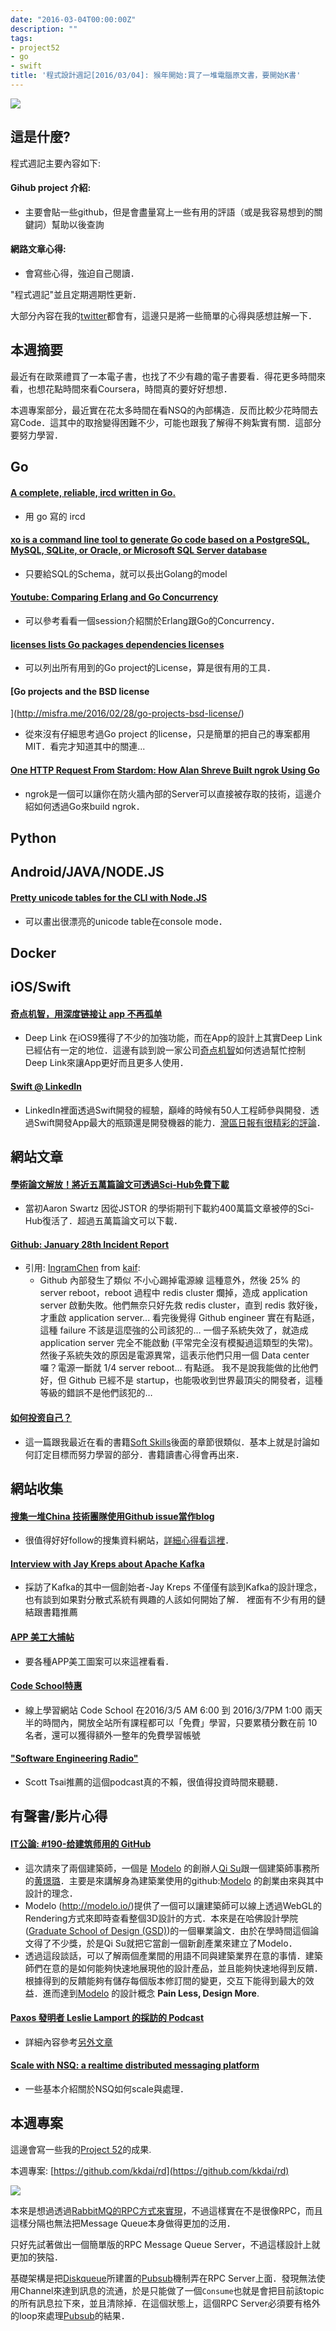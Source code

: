 ```yaml
---
date: "2016-03-04T00:00:00Z"
description: ""
tags:
- project52
- go
- swift
title: '程式設計週記[2016/03/04]: 猴年開始:買了一堆電腦原文書，要開始K書'
---
```


![](http://2015.gopherchina.org/static/images/gopherconf.png)

## 這是什麼?

程式週記主要內容如下:

#### Gihub project 介紹:
- 主要會貼一些github，但是會盡量寫上一些有用的評語（或是我容易想到的關鍵詞）幫助以後查詢

#### 網路文章心得:
- 會寫些心得，強迫自己閱讀．

"程式週記"並且定期週期性更新．

大部分內容在我的[twitter](https://twitter.com/Evan_Lin)都會有，這邊只是將一些簡單的心得與感想註解一下．

## 本週摘要

最近有在歐萊禮買了一本電子書，也找了不少有趣的電子書要看．得花更多時間來看，也想花點時間來看Coursera，時間真的要好好想想．

本週專案部分，最近實在花太多時間在看NSQ的內部構造．反而比較少花時間去寫Code．這其中的取捨變得困難不少，可能也跟我了解得不夠紮實有關．這部分要努力學習．

## Go

#### [A complete, reliable, ircd written in Go.](https://github.com/edmund-huber/ergonomadic)
- 用 go 寫的 ircd

#### [xo is a command line tool to generate Go code based on a PostgreSQL, MySQL, SQLite, or Oracle, or Microsoft SQL Server database](https://github.com/knq/xo)
- 只要給SQL的Schema，就可以長出Golang的model

#### [Youtube: Comparing Erlang and Go Concurrency](https://www.youtube.com/watch?v=2yiKUIDFc2I)
- 可以參考看看一個session介紹關於Erlang跟Go的Concurrency．

#### [licenses lists Go packages dependencies licenses](https://github.com/pmezard/licenses)
- 可以列出所有用到的Go project的License，算是很有用的工具．
####  [Go projects and the BSD license
](http://misfra.me/2016/02/28/go-projects-bsd-license/) 
- 從來沒有仔細思考過Go project 的license，只是簡單的把自己的專案都用MIT．看完才知道其中的關連...

#### [One HTTP Request From Stardom: How Alan Shreve Built ngrok Using Go](https://www.twilio.com/blog/2016/02/how-alan-shreve-built-ngrok-with-go.html)
- ngrok是一個可以讓你在防火牆內部的Server可以直接被存取的技術，這邊介紹如何透過Go來build ngrok．


## Python


## Android/JAVA/NODE.JS 

#### [Pretty unicode tables for the CLI with Node.JS](https://github.com/Automattic/cli-table)
- 可以畫出很漂亮的unicode table在console mode．

## Docker


## iOS/Swift

#### [奇点机智，用深度链接让 app 不再孤单](http://36kr.com/p/5043872.html)
- Deep Link 在iOS9獲得了不少的加強功能，而在App的設計上其實Deep Link 已經佔有一定的地位．這邊有談到說一家公司[奇点机智](http://www.misingularity.com/)如何透過幫忙控制Deep Link來讓App更好而且更多人使用．

#### [Swift @ LinkedIn](https://realm.io/news/kamilah-taylor-kyle-sherman-swift-at-linkedin/)
- LinkedIn裡面透過Swift開發的經驗，巔峰的時候有50人工程師參與開發．透過Swift開發App最大的瓶頸還是開發機器的能力．[灣區日報有很精彩的評論](https://wanqu.co/2016-02-26-realm-is-a-mobile-database-a-replacement-for-sqlite-core-data.html)．

## 網站文章

#### [學術論文解放！將近五萬篇論文可透過Sci-Hub免費下載](https://www.cool3c.com/article/103496)
- 當初Aaron Swartz 因從JSTOR 的學術期刊下載約400萬篇文章被停的Sci-Hub復活了．超過五萬篇論文可以下載．

#### [Github: January 28th Incident Report](https://github.com/blog/2106-january-28th-incident-report)
- 引用: [IngramChen](https://kaif.io/u/IngramChen) from [kaif](https://kaif.io/z/devops/debates/kQywesMKkv): 
	- Github 內部發生了類似 不小心踢掉電源線 這種意外，然後 25% 的 server reboot，reboot 過程中 redis cluster 爛掉，造成 application server 啟動失敗。他們無奈只好先救 redis cluster，直到 redis 救好後，才重啟 application server... 看完後覺得 Github engineer 實在有點遜，這種 failure 不該是這麼強的公司該犯的… 一個子系統失效了，就造成 application server 完全不能啟動 (平常完全沒有模擬過這類型的失常)。然後子系統失效的原因是電源異常，這表示他們只用一個 Data center 囉？電源一斷就 1/4 server reboot... 有點遜。 我不是說我能做的比他們好，但 Github 已經不是 startup，也能吸收到世界最頂尖的開發者，這種等級的錯誤不是他們該犯的…

#### [如何投资自己？](http://36kr.com/p/5043816.html)
- 這一篇跟我最近在看的書籍[Soft Skills](http://www.amazon.com/Soft-Skills-software-developers-manual/dp/1617292397)後面的章節很類似．基本上就是討論如何訂定目標而努力學習的部分．書籍讀書心得會再出來．

## 網站收集

#### [搜集一堆China 技術團隊使用Github issue當作blog﻿](https://github.com/yutingzhao1991/github-blogs-collector)
 
- 很值得好好follow的搜集資料網站，[詳細心得看這裡](http://www.evanlin.com/about-blog-on-github-issue/)．


#### [Interview with Jay Kreps about Apache Kafka](https://medium.com/this-is-not-a-monad-tutorial/interview-with-jay-kreps-about-apache-kafka-46fbfdb870ca#.idp1c5bci)
- 採訪了Kafka的其中一個創始者-Jay Kreps 不僅僅有談到Kafka的設計理念，也有談到如果對分散式系統有興趣的人該如何開始了解． 裡面有不少有用的鏈結跟書籍推薦

#### [APP 美工大捕帖](http://blog.ccjeng.com/2016/02/App-Icon-Tools.html)
- 要各種APP美工圖案可以來這裡看看．

#### [Code School特惠](http://bit.ly/codeschool-free-weekend)
- 線上學習網站 Code School 在2016/3/5 AM 6:00 到 2016/3/7PM 1:00 兩天半的時間內，開放全站所有課程都可以「免費」學習，只要累積分數在前 10 名者，還可以獲得額外一整年的免費學習帳號  

#### ["Software Engineering Radio"](http://www.se-radio.net/﻿)
- Scott Tsai推薦的這個podcast真的不賴，很值得投資時間來聽聽． 


## 有聲書/影片心得
	
#### [IT公論: #190-给建筑师用的 GitHub](https://ipn.li/itgonglun/190/)

- 這次請來了兩個建築師，一個是 [Modelo](http://modelo.io/) 的創辦人[Qi Su](https://twitter.com/suqidan)跟一個建築師事務所的[黄璟璐](http://weibo.com/u/5856963133)．主要是來講解身為建築業使用的github:[Modelo](http://modelo.io/) 的創業由來與其中設計的理念．
- Modelo (http://modelo.io/)提供了一個可以讓建築師可以線上透過WebGL的Rendering方式來即時查看整個3D設計的方式．本來是在哈佛設計學院([Graduate School of Design (GSD)](http://www.gsd.harvard.edu/))的一個畢業論文．由於在學時間這個論文得了不少獎，於是Qi Su就把它當創一個新創產業來建立了Modelo．
- 透過這段談話，可以了解兩個產業間的用語不同與建築業界在意的事情．建築師們在意的是如何能夠快速地展現他的設計產品，並且能夠快速地得到反饋．根據得到的反饋能夠有儲存每個版本修訂間的變更，交互下能得到最大的效益．進而達到[Modelo](http://modelo.io/) 的設計概念 **Pain Less, Design More**.

#### [Paxos 發明者 Leslie Lamport 的採訪的 Podcast](http://softwareengineeringdaily.com/2016/02/26/distributed-systems-with-leslie-lamport/)
- 詳細內容參考[另外文章](http://www.evanlin.com/podcast-sed-interview-paxos-creator/)

#### [Scale with NSQ: a realtime distributed messaging platform](https://t.co/VZvjhVYEIz)
- 一些基本介紹關於NSQ如何scale與處理．

## 本週專案

這邊會寫一些我的[Project 52](https://github.com/kkdai/project52)的成果.

本週專案: [https://github.com/kkdai/rd](https://github.com/kkdai/rd)


![](http://www.rabbitmq.com/img/tutorials/python-six.png)

本來是想過透過[RabbitMQ的RPC方式來實現](http://www.rabbitmq.com/tutorials/tutorial-six-python.html)，不過這樣實在不是很像RPC，而且這樣分隔也無法把Message Queue本身做得更加的泛用．

只好先試著做出一個簡單版的RPC Message Queue Server，不過這樣設計上就更加的狹隘．

基礎架構是把[Diskqueue](https://github.com/kkdai/diskqueue)所建置的[Pubsub](https://github.com/kkdai/pd)機制弄在RPC Server上面．發現無法使用Channel來達到訊息的流通，於是只能做了一個`Consume`也就是會把目前該topic 的所有訊息拉下來，並且清除掉．在這個狀態上，這個RPC Server必須要有格外的loop來處理[Pubsub](https://github.com/kkdai/pd)的結果．
